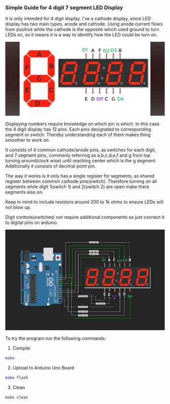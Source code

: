 ### Simple Guide for 4 digit 7 segment LED Display

It is only intended for 4 digit display. I've a cathode display,
since LED display has two main types, anode and cathode. Using
anode current flows from positive while the cathode is the opposite 
which used ground to turn LEDs on, so it means it is a way to identify
how the LED could be turn on.

![4 digit 7 segment guide](4d7seg.jpg)

Displaying numbers require knowledge on which pin is which. In this case 
the 4 digit display has 12 pins. Each pins designated to corresponding
segment or switch. Thereby understanding each of them makes thing
smoother to work on.

It consists of 4 common cathode/anode pins, as switches for each digit, 
and 7 segment pins, commonly referring as a,b,c,d,e,f and g from top 
turning around(clock wise) until reaching center which is the g segment. 
Additionally it consists of decimal point pin.

The way it works is it only has a single register for segments, as
shared register between common cathode pins(switch). Therefore turning 
on all segments while digit 1(switch 1) and 2(switch 2) are open make 
there segments also on.

Keep in mind to include resistors around 200 to 1k ohms to ensure LEDs
will not blow up.

Digit controls(switches) not require additional components so just connect 
it to digital pins on arduino.

![My 4 digit 7 segment LED display setup](circuit.png)

To try the program run the following commands:

1. Compile
```bash
make
```

2. Upload to Arduino Uno Board
```bash
make flash
```

3. Clean
```bash
make clean
```
